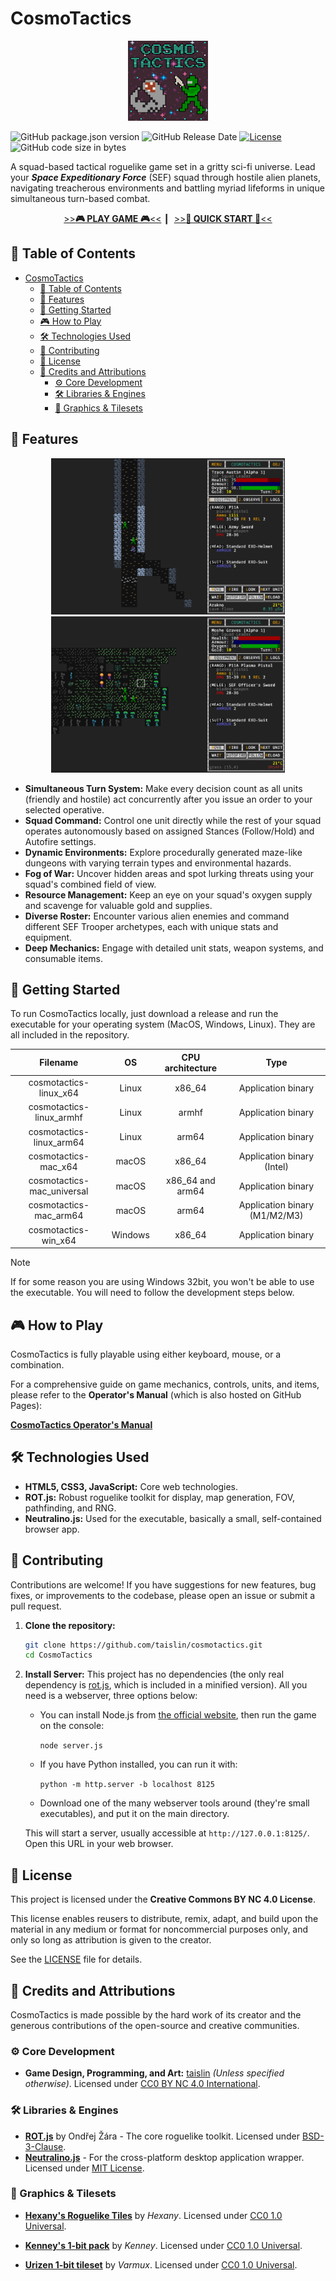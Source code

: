 # CosmoTactics

<p align="center">
<img src="https://github.com/taislin/cosmotactics/raw/master/app/icons/icon.png" alt="logo" height="128"/>
</p>

![GitHub package.json version](https://img.shields.io/github/package-json/v/taislin/cosmotactics)
![GitHub Release Date](https://img.shields.io/github/release-date/taislin/cosmotactics)
<a href="https://creativecommons.org/licenses/by-nc/4.0/"><img src="https://img.shields.io/badge/License-CC%20BY%20NC-blue" alt="License"></a>
![GitHub code size in bytes](https://img.shields.io/github/languages/code-size/taislin/cosmotactics)

A squad-based tactical roguelike game set in a gritty sci-fi universe. Lead your **_Space Expeditionary Force_** (SEF) squad through hostile alien planets, navigating treacherous environments and battling myriad lifeforms in unique simultaneous turn-based combat.

<p align="center">
<a href="https://taislin.github.io/cosmotactics/app/">>><b>🎮 PLAY GAME 🎮</b><<</a>&nbsp;┃&nbsp;
<a href="https://taislin.github.io/cosmotactics/docs/quick-start.html">>><b>📖 QUICK START 📖</b><<</a>
</p>

## 📖 Table of Contents

-   [CosmoTactics](#cosmotactics)
    -   [📖 Table of Contents](#-table-of-contents)
    -   [📜 Features](#-features)
    -   [🚀 Getting Started](#-getting-started)
    -   [🎮 How to Play](#-how-to-play)
    -   [🛠 Technologies Used](#-technologies-used)
    -   [🤝 Contributing](#-contributing)
    -   [📄 License](#-license)
    -   [🙏 Credits and Attributions](#-credits-and-attributions)
        -   [⚙️ Core Development](#️-core-development)
        -   [🛠 Libraries \& Engines](#-libraries--engines)
        -   [🎨 Graphics \& Tilesets](#-graphics--tilesets)

## 📜 Features

<p align="center">
<img src="https://github.com/taislin/cosmotactics/raw/master/docs/screen.png" alt="gameplay screenshot" height="250"/><img src="https://github.com/taislin/cosmotactics/raw/master/docs/screen2.png" alt="gameplay screenshot" height="250"/>
</p>

-   **Simultaneous Turn System:** Make every decision count as all units (friendly and hostile) act concurrently after you issue an order to your selected operative.
-   **Squad Command:** Control one unit directly while the rest of your squad operates autonomously based on assigned Stances (Follow/Hold) and Autofire settings.
-   **Dynamic Environments:** Explore procedurally generated maze-like dungeons with varying terrain types and environmental hazards.
-   **Fog of War:** Uncover hidden areas and spot lurking threats using your squad's combined field of view.
-   **Resource Management:** Keep an eye on your squad's oxygen supply and scavenge for valuable gold and supplies.
-   **Diverse Roster:** Encounter various alien enemies and command different SEF Trooper archetypes, each with unique stats and equipment.
-   **Deep Mechanics:** Engage with detailed unit stats, weapon systems, and consumable items.

## 🚀 Getting Started

To run CosmoTactics locally, just download a release and run the executable for your operating system (MacOS, Windows, Linux). They are all included in the repository.

|          Filename          |   OS    | CPU architecture |             Type              |
| :------------------------: | :-----: | :--------------: | :---------------------------: |
|   cosmotactics-linux_x64   |  Linux  |      x86_64      |      Application binary       |
|  cosmotactics-linux_armhf  |  Linux  |      armhf       |      Application binary       |
|  cosmotactics-linux_arm64  |  Linux  |      arm64       |      Application binary       |
|    cosmotactics-mac_x64    |  macOS  |      x86_64      |  Application binary (Intel)   |
| cosmotactics-mac_universal |  macOS  | x86_64 and arm64 |      Application binary       |
|   cosmotactics-mac_arm64   |  macOS  |      arm64       | Application binary (M1/M2/M3) |
|    cosmotactics-win_x64    | Windows |      x86_64      |      Application binary       |

> [!NOTE]
> If for some reason you are using Windows 32bit, you won't be able to use the executable. You will need to follow the development steps below.

## 🎮 How to Play

CosmoTactics is fully playable using either keyboard, mouse, or a combination.

For a comprehensive guide on game mechanics, controls, units, and items, please refer to the **Operator's Manual** (which is also hosted on GitHub Pages):

[**CosmoTactics Operator's Manual**](https://taislin.github.io/cosmotactics/docs/)

## 🛠 Technologies Used

-   **HTML5, CSS3, JavaScript:** Core web technologies.
-   **ROT.js:** Robust roguelike toolkit for display, map generation, FOV, pathfinding, and RNG.
-   **Neutralino.js:** Used for the executable, basically a small, self-contained browser app.

## 🤝 Contributing

Contributions are welcome! If you have suggestions for new features, bug fixes, or improvements to the codebase, please open an issue or submit a pull request.

1.  **Clone the repository:**

    ```bash
    git clone https://github.com/taislin/cosmotactics.git
    cd CosmoTactics
    ```

2.  **Install Server:**
    This project has no dependencies (the only real dependency is [rot.js](https://ondras.github.io/rot.js/hp/), which is included in a minified version). All you need is a webserver, three options below:

    -   You can install Node.js from [the official website](https://nodejs.org/en/download), then run the game on the console:

        `node server.js`

    -   If you have Python installed, you can run it with:

        `python -m http.server -b localhost 8125`

    -   Download one of the many webserver tools around (they're small executables), and put it on the main directory.

    This will start a server, usually accessible at `http://127.0.0.1:8125/`. Open this URL in your web browser.

## 📄 License

This project is licensed under the **Creative Commons BY NC 4.0 License**.

This license enables reusers to distribute, remix, adapt, and build upon the material in any medium or format for noncommercial purposes only, and only so long as attribution is given to the creator.

See the [LICENSE](LICENSE) file for details.

## 🙏 Credits and Attributions

CosmoTactics is made possible by the hard work of its creator and the generous contributions of the open-source and creative communities.

### ⚙️ Core Development

-   **Game Design, Programming, and Art:** [taislin](https://github.com/taislin) _(Unless specified otherwise)_. Licensed under [CC0 BY NC 4.0 International](https://creativecommons.org/licenses/by-nc/4.0/).

### 🛠 Libraries & Engines

-   **[ROT.js](https://ondras.github.io/rot.js/hp/)** by Ondřej Žára - The core roguelike toolkit. Licensed under [BSD-3-Clause](https://opensource.org/license/bsd-3-clause).
-   **[Neutralino.js](https://neutralino.js.org/)** - For the cross-platform desktop application wrapper. Licensed under [MIT License](https://opensource.org/license/mit).

### 🎨 Graphics & Tilesets

-   **[Hexany's Roguelike Tiles](https://hexany-ives.itch.io/hexanys-roguelike-tiles)** by _Hexany_. Licensed under [CC0 1.0 Universal](https://creativecommons.org/publicdomain/zero/1.0/).

-   **[Kenney's 1-bit pack](https://www.kenney.nl/assets/1-bit-pack)** by _Kenney_. Licensed under [CC0 1.0 Universal](https://creativecommons.org/publicdomain/zero/1.0/).

-   **[Urizen 1-bit tileset](https://vurmux.itch.io/urizen-onebit-tileset)** by _Varmux_. Licensed under [CC0 1.0 Universal](https://creativecommons.org/publicdomain/zero/1.0/).
